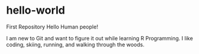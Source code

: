 # hello-world
First Repository
Hello Human people!

I am new to Git and want to figure it out while learning R Programming.
I like coding, skiing, running, and walking through the woods.
